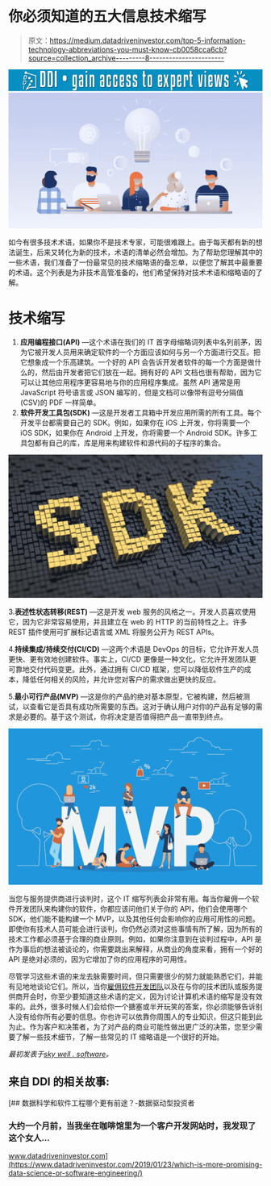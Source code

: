 # 你必须知道的五大信息技术缩写

> 原文：<https://medium.datadriveninvestor.com/top-5-information-technology-abbreviations-you-must-know-cb0058cca6cb?source=collection_archive---------8----------------------->

[![](img/97748625136de03afa91cd0b43c4a147.png)](http://www.track.datadriveninvestor.com/1B9E)![](img/ca12726dea84a7085426391dfd78c0e4.png)

如今有很多技术术语，如果你不是技术专家，可能很难跟上。由于每天都有新的想法诞生，后来又转化为新的技术，术语的清单必然会增加。为了帮助您理解其中的一些术语，我们准备了一份最常见的技术缩略语的备忘单，以便您了解其中最重要的术语。这个列表是为非技术高管准备的，他们希望保持对技术术语和缩略语的了解。

# 技术缩写

1.  **应用编程接口(API)** —这个术语在我们的 IT 首字母缩略词列表中名列前茅，因为它被开发人员用来确定软件的一个方面应该如何与另一个方面进行交互。把它想象成一个乐高建筑。一个好的 API 会告诉开发者软件的每一个方面是做什么的，然后由开发者把它们放在一起。拥有好的 API 文档也很有帮助，因为它可以让其他应用程序更容易地与你的应用程序集成。虽然 API 通常是用 JavaScript 符号语言或 JSON 编写的，但是文档可以像带有逗号分隔值(CSV)的 PDF 一样简单。
2.  **软件开发工具包(SDK)** —这是开发者工具箱中开发应用所需的所有工具。每个开发平台都需要自己的 SDK。例如，如果你在 iOS 上开发，你将需要一个 iOS SDK，如果你在 Android 上开发，你将需要一个 Android SDK。许多工具包都有自己的库，库是用来构建软件和源代码的子程序的集合。

![](img/94b52a8c9311ef72a5530532f89dafb7.png)

3.**表述性状态转移(REST)** —这是开发 web 服务的风格之一。开发人员喜欢使用它，因为它非常容易使用，并且建立在 web 的 HTTP 的当前特性之上。许多 REST 插件使用可扩展标记语言或 XML 将服务公开为 REST APIs。

4.**持续集成/持续交付(CI/CD)** —这两个术语是 DevOps 的目标，它允许开发人员更快、更有效地创建软件。事实上，CI/CD 更像是一种文化，它允许开发团队更可靠地交付代码变更。此外，通过拥有 CI/CD 框架，您可以降低软件生产的成本，降低任何相关的风险，并允许您对客户的需求做出更快的反应。

5.**最小可行产品(MVP)** —这是你的产品的绝对基本原型，它被构建，然后被测试，以查看它是否具有成功所需要的东西。这对于确认用户对你的产品有足够的需求是必要的。基于这个测试，你将决定是否值得把产品一直带到终点。

![](img/8e73704124e3d5fb0877a80e852c9777.png)

当您与服务提供商进行谈判时，这个 IT 缩写列表会非常有用。每当你雇佣一个软件开发团队来构建你的软件，你都应该问他们关于你的 API，他们会使用哪个 SDK，他们能不能构建一个 MVP，以及其他任何会影响你的应用可用性的问题。即使你有技术人员可能会进行谈判，你仍然必须对这些事情有所了解，因为所有的技术工作都必须基于合理的商业原则。例如，如果你注意到在谈判过程中，API 是作为事后的想法被谈论的，你需要跳出来解释，从商业的角度来看，拥有一个好的 API 是绝对必须的，因为它增加了你的应用程序的可用性。

尽管学习这些术语的来龙去脉需要时间，但只需要很少的努力就能熟悉它们，并能有见地地谈论它们。所以，当你[雇佣软件开发团队](https://skywell.software/)以及在与你的技术团队或服务提供商开会时，你至少要知道这些术语的定义，因为讨论计算机术语的缩写是没有效率的。此外，很多时候人们会给你一个搪塞或半开玩笑的答案，你必须能够告诉别人没有给你所有必要的信息。你也许可以依靠你周围人的专业知识，但这只能到此为止。作为客户和决策者，为了对产品的商业可能性做出更广泛的决策，您至少需要了解一些技术细节，了解一些常见的 IT 缩略语是一个很好的开始。

*最初发表于*[*sky well . software*](https://skywell.software/blog/top-5-information-technology-abbreviations-you-must-know/)*。*

## 来自 DDI 的相关故事:

[](https://www.datadriveninvestor.com/2019/01/23/which-is-more-promising-data-science-or-software-engineering/) [## 数据科学和软件工程哪个更有前途？-数据驱动型投资者

### 大约一个月前，当我坐在咖啡馆里为一个客户开发网站时，我发现了这个女人…

www.datadriveninvestor.com](https://www.datadriveninvestor.com/2019/01/23/which-is-more-promising-data-science-or-software-engineering/)